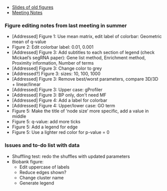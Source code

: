 - [Slides of old figures](https://docs.google.com/presentation/d/1dePmrboLd4yu4vCkUpiqOL5vo2zFt6Bqfh7AZbtuuTs/edit?usp=sharing)
- [Meeting Notes](https://docs.google.com/document/d/1r9knDSPhRCnDpMArJKlU5P38xBUKrOt-In0Y0yxMzGs/edit?usp=sharing)

### Figure editing notes from last meeting in summer
- [Addressed] Figure 1: Use mean matrix, edit label of colorbar: Geometric mean of q-value
- Figure 2: Edit colorbar label: 0.01, 0.001
- [Addressed] Figure 3: Add subtitles to each section of legend (check Mickael’s segRNA paper): Gene list method, Enrichment method, Proximity information, Number of terms
- [Addressed] Figure 3: Change color to grey
- [Addressed?] Figure 3: sizes: 10, 100, 1000
- [Addressed] Figure 3: Remove best/worst parameters, compare 3D/3D + linear/linear
- [Addressed] Figure 3: Upper case: gProfiler
- [Addressed] Figure 3: BP only, don't need MF
- [Addressed] Figure 4: Add a label for colorbar
- [Addressed] Figure 4: Upper/lower case: GO term
- Figure 5: Make the title of ‘node size’ more specific, add a value in middle
- Figure 5: q-value: add more ticks
- Figure 5: Add a legend for edge
- Figure 5: Use a lighter red color for p-value = 0

### Issues and to-do list with data
- Shuffling test: redo the shuffles with updated parameters
- Biobank figure:
  - Edit uppercase of labels
  - Reduce edges shown?
  - Change cluster name
  - Generate legend
